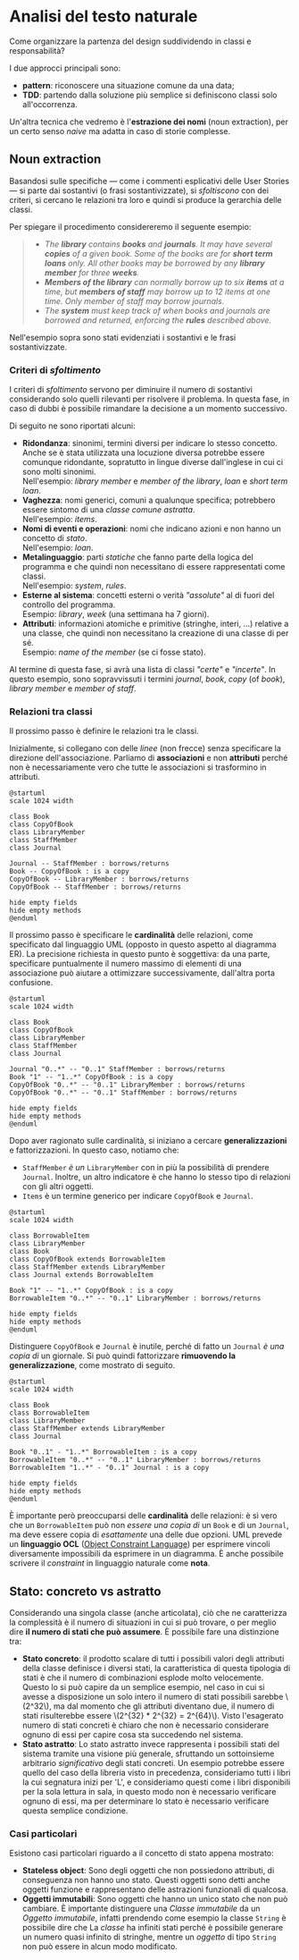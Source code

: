# Analisi del testo naturale

Come organizzare la partenza del design suddividendo in classi e responsabilità?

I due approcci principali sono:
- __pattern__: riconoscere una situazione comune da una data;
- __TDD__: partendo dalla soluzione più semplice si definiscono classi solo all'occorrenza.

Un'altra tecnica che vedremo è l'__estrazione dei nomi__ (noun extraction), per un certo senso _naive_ ma adatta in caso di storie complesse.

## Noun extraction

Basandosi sulle specifiche &mdash; come i commenti esplicativi delle User Stories &mdash; si parte dai sostantivi (o frasi sostantivizzate), si _sfoltiscono_ con dei criteri, si cercano le relazioni tra loro e quindi si produce la gerarchia delle classi.

Per spiegare il procedimento considereremo il seguente esempio:

> - _The __library__ contains __books__ and __journals__.
> It may have several __copies__ of a given book. 
> Some of the books are for __short term loans__ only.
> All other books may be borrowed by any __library member__ for three __weeks__._
> - ___Members of the library__ can normally borrow up to six __items__ at a time, but __members of staff__ may borrow up to 12 items at one time.
> Only member of staff may borrow journals._
> - _The __system__ must keep track of when books and journals are borrowed and returned, enforcing the __rules__ described above._

Nell'esempio sopra sono stati evidenziati i sostantivi e le frasi sostantivizzate.

### Criteri di _sfoltimento_

I criteri di _sfoltimento_ servono per diminuire il numero di sostantivi considerando solo quelli rilevanti per risolvere il problema.
In questa fase, in caso di dubbi è possibile rimandare la decisione a un momento successivo.

Di seguito ne sono riportati alcuni:
- __Ridondanza__: sinonimi, termini diversi per indicare lo stesso concetto. Anche se è stata utilizzata una locuzione diversa potrebbe essere comunque ridondante, sopratutto in lingue diverse dall'inglese in cui ci sono molti sinonimi. \
Nell'esempio: _library member_ e _member of the library_, _loan_ e _short term loan_.
- __Vaghezza__: nomi generici, comuni a qualunque specifica; potrebbero essere sintomo di una _classe comune astratta_. \
Nell'esempio: _items_.
- __Nomi di eventi e operazioni__: nomi che indicano azioni e non hanno un concetto di _stato_. \
Nell'esempio: _loan_.
- __Metalinguaggio__: parti _statiche_ che fanno parte della logica del programma e che quindi non necessitano di essere rappresentati come classi. \
Nell'esempio: _system_, _rules_.
- __Esterne al sistema__: concetti esterni o verità _"assolute"_ al di fuori del controllo del programma. \
Esempio: _library_, _week_ (una settimana ha 7 giorni).
- __Attributi__: informazioni atomiche e primitive (stringhe, interi, ...) relative a una classe, che quindi non necessitano la creazione di una classe di per sé. \
Esempio: _name of the member_ (se ci fosse stato).

Al termine di questa fase, si avrà una lista di classi _"certe"_ e _"incerte"_.
In questo esempio, sono sopravvissuti i termini _journal_, _book_, _copy_ (of _book_), _library member_ e _member of staff_. 

### Relazioni tra classi

Il prossimo passo è definire le relazioni tra le classi.

Inizialmente, si collegano con delle _linee_ (non frecce) senza specificare la direzione dell'associazione.
Parliamo di __associazioni__ e non __attributi__ perché non è necessariamente vero che tutte le associazioni si trasformino in attributi.

```plantuml
@startuml
scale 1024 width

class Book
class CopyOfBook
class LibraryMember
class StaffMember
class Journal

Journal -- StaffMember : borrows/returns
Book -- CopyOfBook : is a copy
CopyOfBook -- LibraryMember : borrows/returns
CopyOfBook -- StaffMember : borrows/returns

hide empty fields
hide empty methods
@enduml
```

Il prossimo passo è specificare le __cardinalità__ delle relazioni, come specificato dal linguaggio UML (opposto in questo aspetto al diagramma ER).
La precisione richiesta in questo punto è soggettiva: da una parte, specificare puntualmente il numero massimo di elementi di una associazione può aiutare a ottimizzare successivamente, dall'altra porta confusione.

```plantuml
@startuml
scale 1024 width

class Book
class CopyOfBook
class LibraryMember
class StaffMember
class Journal

Journal "0..*" -- "0..1" StaffMember : borrows/returns
Book "1" -- "1..*" CopyOfBook : is a copy
CopyOfBook "0..*" -- "0..1" LibraryMember : borrows/returns
CopyOfBook "0..*" -- "0..1" StaffMember : borrows/returns

hide empty fields
hide empty methods
@enduml
```

Dopo aver ragionato sulle cardinalità, si iniziano a cercare __generalizzazioni__ e fattorizzazioni. 
In questo caso, notiamo che:
- `StaffMember` _è un_ `LibraryMember` con in più la possibilità di prendere `Journal`. 
Inoltre, un altro indicatore è che hanno lo stesso tipo di relazioni con gli altri oggetti.
- `Items` è un termine generico per indicare `CopyOfBook` e `Journal`.

```plantuml
@startuml
scale 1024 width

class BorrowableItem
class LibraryMember
class Book
class CopyOfBook extends BorrowableItem
class StaffMember extends LibraryMember
class Journal extends BorrowableItem

Book "1" -- "1..*" CopyOfBook : is a copy
BorrowableItem "0..*" -- "0..1" LibraryMember : borrows/returns

hide empty fields
hide empty methods
@enduml
```

Distinguere `CopyOfBook` e `Journal` è inutile, perché di fatto un `Journal` _è una copia di_ un giornale.
Si può quindi fattorizzare __rimuovendo la generalizzazione__, come mostrato di seguito.

```plantuml
@startuml
scale 1024 width

class Book
class BorrowableItem
class LibraryMember
class StaffMember extends LibraryMember
class Journal

Book "0..1" - "1..*" BorrowableItem : is a copy
BorrowableItem "0..*" -- "0..1" LibraryMember : borrows/returns
BorrowableItem "1..*" - "0..1" Journal : is a copy

hide empty fields
hide empty methods
@enduml
```

È importante però preoccuparsi delle __cardinalità__ delle relazioni: è sì vero che un `BorrowableItem` può non _essere una copia di_ un `Book` e di un `Journal`, ma deve essere copia di _esattamente_ una delle due opzioni.
UML prevede un __linguaggio OCL__ ([Object Constraint Language](https://en.wikipedia.org/wiki/Object_Constraint_Language)) per esprimere vincoli diversamente impossibili da esprimere in un diagramma.
È anche possibile scrivere il _constraint_ in linguaggio naturale come __nota__.

## Stato: concreto vs astratto

Considerando una singola classe (anche articolata), ciò che ne caratterizza la complessità è il numero di situazioni in cui si può trovare, o per meglio dire __il numero di stati che può assumere__.
È possibile fare una distinzione tra:
- __Stato concreto__: il prodotto scalare di tutti i possibili valori degli attributi della classe definisce i diversi stati, la caratteristica di questa tipologia di stati è che il numero di combinazioni esplode molto velocemente.
  Questo lo si può capire da un semplice esempio, nel caso in cui si avesse a disposizione un solo intero il numero di stati possibili sarebbe \\(2^32\\), ma dal momento che gli attributi diventano due, il numero di stati risulterebbe essere \\(2^{32} * 2^{32} = 2^{64}\\).
  Visto l'esagerato numero di stati concreti è chiaro che non è necessario considerare ognuno di essi per capire cosa sta succedendo nel sistema. 
- __Stato astratto__: Lo stato astratto invece rappresenta i possibili stati del sistema tramite una visione più generale, sfruttando un sottoinsieme arbitrario _significativo_ degli stati concreti.
  Un esempio potrebbe essere quello del caso della libreria visto in precedenza, consideriamo tutti i libri la cui segnatura inizi per 'L', e consideriamo questi come i libri disponibili per la sola lettura in sala, in questo modo non è necessario verificare ognuno di essi, ma per determinare lo stato è necessario verificare questa semplice condizione. 

### Casi particolari
Esistono casi particolari riguardo a il concetto di stato appena mostrato:

- __Stateless object__: Sono degli oggetti che non possiedono attributi, di conseguenza non hanno uno stato.
    Questi oggetti sono detti anche oggetti funzione e rappresentano delle astrazioni funzionali di qualcosa.
- __Oggetti immutabili__: Sono oggetti che hanno un unico stato che non può cambiare. È importante distinguere una _Classe immutabile_ da un _Oggetto immutabile_, infatti prendendo come esempio la classe ``String`` è possibile dire che La _classe_ ha infiniti stati perché è possibile generare un numero quasi infinito di stringhe, mentre un _oggetto_ di tipo ``String`` non può essere in alcun modo modificato.